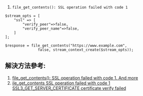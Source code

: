 1. `file_get_contents(): SSL operation failed with code 1`


```
$stream_opts = [
    "ssl" => [
        "verify_peer"=>false,
        "verify_peer_name"=>false,
    ]
];  

$response = file_get_contents("https://www.example.com",
               false, stream_context_create($stream_opts));
```


## 解決方法參考: 

1. [file_get_contents(): SSL operation failed with code 1. And more](https://stackoverflow.com/a/26151993)
2. [ile_get_contents SSL operation failed with code 1 SSL3_GET_SERVER_CERTIFICATE certificate verify failed](http://www.bigsoft.co.uk/blog/2017/04/29/file-get-contents-ssl-operation-failed-with-code-1-ssl3-get-server-certificate-certificate-verify-failed)